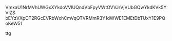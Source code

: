VmxaU1NrMVhUWGxXYkdoVVlUQndVbFpyVWtOVVJrVjVUbGQwYkdKVk5YVlZS
bEYzVXpCT2RGcEVRbWxhCmVqQTVRMmR3Y1dWWE1EMEtDbTUxY1E9PQoKeW51

ttg